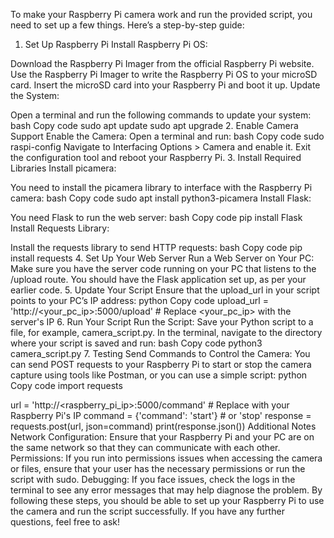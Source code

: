 To make your Raspberry Pi camera work and run the provided script, you need to set up a few things. Here’s a step-by-step guide:

1. Set Up Raspberry Pi
Install Raspberry Pi OS:

Download the Raspberry Pi Imager from the official Raspberry Pi website.
Use the Raspberry Pi Imager to write the Raspberry Pi OS to your microSD card.
Insert the microSD card into your Raspberry Pi and boot it up.
Update the System:

Open a terminal and run the following commands to update your system:
bash
Copy code
sudo apt update
sudo apt upgrade
2. Enable Camera Support
Enable the Camera:
Open a terminal and run:
bash
Copy code
sudo raspi-config
Navigate to Interfacing Options > Camera and enable it.
Exit the configuration tool and reboot your Raspberry Pi.
3. Install Required Libraries
Install picamera:

You need to install the picamera library to interface with the Raspberry Pi camera:
bash
Copy code
sudo apt install python3-picamera
Install Flask:

You need Flask to run the web server:
bash
Copy code
pip install Flask
Install Requests Library:

Install the requests library to send HTTP requests:
bash
Copy code
pip install requests
4. Set Up Your Web Server
Run a Web Server on Your PC:
Make sure you have the server code running on your PC that listens to the /upload route. You should have the Flask application set up, as per your earlier code.
5. Update Your Script
Ensure that the upload_url in your script points to your PC’s IP address:
python
Copy code
upload_url = 'http://<your_pc_ip>:5000/upload'  # Replace <your_pc_ip> with the server's IP
6. Run Your Script
Run the Script:
Save your Python script to a file, for example, camera_script.py.
In the terminal, navigate to the directory where your script is saved and run:
bash
Copy code
python3 camera_script.py
7. Testing
Send Commands to Control the Camera:
You can send POST requests to your Raspberry Pi to start or stop the camera capture using tools like Postman, or you can use a simple script:
python
Copy code
import requests

url = 'http://<raspberry_pi_ip>:5000/command'  # Replace with your Raspberry Pi's IP
command = {'command': 'start'}  # or 'stop'
response = requests.post(url, json=command)
print(response.json())
Additional Notes
Network Configuration: Ensure that your Raspberry Pi and your PC are on the same network so that they can communicate with each other.
Permissions: If you run into permissions issues when accessing the camera or files, ensure that your user has the necessary permissions or run the script with sudo.
Debugging: If you face issues, check the logs in the terminal to see any error messages that may help diagnose the problem.
By following these steps, you should be able to set up your Raspberry Pi to use the camera and run the script successfully. If you have any further questions, feel free to ask!






